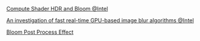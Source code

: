 [Compute Shader HDR and Bloom @Intel](https://software.intel.com/content/www/cn/zh/develop/articles/compute-shader-hdr-and-bloom.html)

[An investigation of fast real-time GPU-based image blur algorithms @Intel](https://software.intel.com/content/www/us/en/develop/blogs/an-investigation-of-fast-real-time-gpu-based-image-blur-algorithms.html)

[Bloom Post Process Effect](https://docs.unrealengine.com/udk/Three/Bloom.html)
